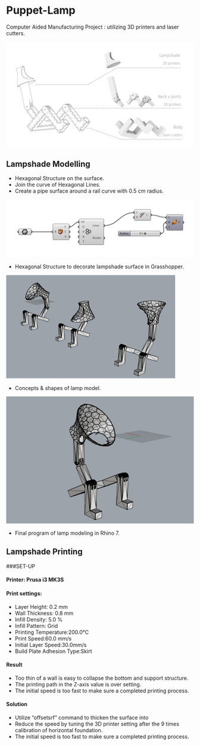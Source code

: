 # Puppet-Lamp
Computer Aided Manufacturing Project : utilizing 3D printers and laser cutters.

![image](Structure.png)

## Lampshade Modelling

- Hexagonal Structure on the surface.
- Join the curve of Hexagonal Lines.
- Create a pipe surface around a rail curve with 0.5 cm radius.

![image](Grasshopper_Hexagonal_Structure.png)

- Hexagonal Structure to decorate lampshade surface in Grasshopper.

![image](Concepts.png)

- Concepts & shapes of lamp model.

![image](Final_Program.png)

- Final program of lamp modeling in Rhino 7.


## Lampshade Printing
###SET-UP

#### Printer: Prusa i3 MK3S
#### Print settings:

- Layer Height: 0.2 mm
- Wall Thickness: 0.8 mm
- Infill Density: 5.0 %
- Infill Pattern: Grid
- Printing Temperature:200.0°C
- Print Speed:60.0 mm/s
- Initial Layer Speed:30.0mm/s
- Build Plate Adhesion Type:Skirt

#### Result
- Too thin of a wall is easy to collapse the bottom and support structure.
- The printing path in the Z-axis value is over setting.
- The initial speed is too fast to make sure a completed printing process.

#### Solution
- Utilize “offsetsrf” command to thicken the surface into 
- Reduce the speed by tuning the 3D printer setting after the 9 times calibration of horizontal foundation.
- The initial speed is too fast to make sure a completed printing process.

